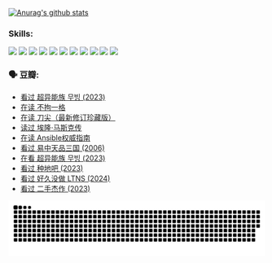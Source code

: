 
[![Anurag's github stats](https://github-readme-stats.vercel.app/api?username=w940853815)](https://github.com/anuraghazra/github-readme-stats)

### Skills:

<code><img height="32" src="https://cdn.jsdelivr.net/npm/simple-icons@v5/icons/python.svg"></code>
<code><img height="32" src="https://cdn.jsdelivr.net/npm/simple-icons@v5/icons/javascript.svg"></code>
<code><img height="32" src="https://cdn.jsdelivr.net/npm/simple-icons@v5/icons/django.svg"></code>
<code><img height="32" src="https://cdn.jsdelivr.net/npm/simple-icons@v5/icons/flask.svg"></code>
<code><img height="32" src="https://cdn.jsdelivr.net/npm/simple-icons@v5/icons/vuetify.svg"></code>
<code><img height="32" src="https://cdn.jsdelivr.net/npm/simple-icons@v5/icons/git.svg"></code>
<code><img height="32" src="https://cdn.jsdelivr.net/npm/simple-icons@v5/icons/docker.svg"></code>
<code><img height="32" src="https://cdn.jsdelivr.net/npm/simple-icons@v5/icons/postgresql.svg"></code>
<code><img height="32" src="https://cdn.jsdelivr.net/npm/simple-icons@v5/icons/elasticsearch.svg"></code>
<code><img height="32" src="https://cdn.jsdelivr.net/npm/simple-icons@v5/icons/macos.svg"></code>
<code><img height="32" src="https://cdn.jsdelivr.net/npm/simple-icons@v5/icons/linux.svg"></code>

### 🗣 豆瓣:

<!-- DOUBAN-ACTIVITIES:START -->
- [看过 超异能族 무빙‎ (2023)](https://www.douban.com/people/136069238/status/4556824186/?_i=11069000)
- [在读 不拘一格](https://www.douban.com/people/136069238/status/4541712161/?_i=11069000)
- [在读 刀尖（最新修订珍藏版）](https://www.douban.com/people/136069238/status/4541711339/?_i=11069000)
- [读过 埃隆·马斯克传](https://www.douban.com/people/136069238/status/4541710351/?_i=11069000)
- [在读 Ansible权威指南](https://www.douban.com/people/136069238/status/4539151450/?_i=11069000)
- [看过 易中天品三国‎ (2006)](https://www.douban.com/people/136069238/status/4529910812/?_i=11069000)
- [在看 超异能族 무빙‎ (2023)](https://www.douban.com/people/136069238/status/4527291077/?_i=11069000)
- [看过 种地吧‎ (2023)](https://www.douban.com/people/136069238/status/4527289637/?_i=11069000)
- [看过 好久没做 LTNS‎ (2024)](https://www.douban.com/people/136069238/status/4527289515/?_i=11069000)
- [看过 二手杰作‎ (2023)](https://www.douban.com/people/136069238/status/4522502716/?_i=11069000)
<!-- DOUBAN-ACTIVITIES:END -->


![Snake animation](https://raw.githubusercontent.com/w940853815/w940853815/output/github-contribution-grid-snake.svg)

<!--
**w940853815/w940853815** is a ✨ _special_ ✨ repository because its `README.md` (this file) appears on your GitHub profile.

Here are some ideas to get you started:

- 🔭 I’m currently working on ...
- 🌱 I’m currently learning ...
- 👯 I’m looking to collaborate on ...
- 🤔 I’m looking for help with ...
- 💬 Ask me about ...
- 📫 How to reach me: ...
- 😄 Pronouns: ...
- ⚡ Fun fact: ...
-->
